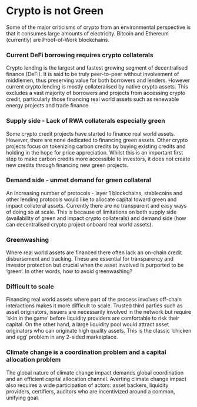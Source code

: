 # Crypto is not Green

Some of the major criticisms of crypto from an environmental perspective is that it consumes large amounts of electricity. Bitcoin and Ethereum (currently) are Proof-of-Work blockchains.

### Current DeFi borrowing requires crypto collaterals

Crypto lending is the largest and fastest growing segment of decentralised finance (DeFi). It is said to be truly peer-to-peer without involvement of middlemen, thus preserving value for both borrowers and lenders. However current crypto lending is mostly collateralised by native crypto assets. This excludes a vast majority of borrowers and projects from accessing crypto credit, particularly those financing real world assets such as renewable energy projects and trade finance.

### Supply side - Lack of RWA collaterals especially green

Some crypto credit projects have started to finance real world assets. However, there are none dedicated to financing green assets. Other crypto projects focus on tokenizing carbon credits by buying existing credits and holding in the hope for price appreciation. Whilst this is an important first step to make carbon credits more accessible to investors, it does not create new credits through financing new green projects.

### Demand side - unmet demand for green collateral

An increasing number of protocols - layer 1 blockchains, stablecoins and other lending protocols would like to allocate capital toward green and impact collateral assets. Currently there are no transparent and easy ways of doing so at scale. This is because of limitations on both supply side (availability of green and impact crypto collaterals) and demand side (how can decentralised crypto project onboard real world assets).

### Greenwashing

Where real world assets are financed there often lack an on-chain credit disbursement and tracking. These are essential for transparency and investor protection but crucial when the asset involved is purported to be ‘green’. In other words, how to avoid greenwashing?

### Difficult to scale

Financing real world assets where part of the process involves off-chain interactions makes it more difficult to scale. Trusted third parties such as asset originators, issuers are necessarily involved in the network but require ‘skin in the game’ before liquidity providers are comfortable to risk their capital. On the other hand, a large liquidity pool would attract asset originators who can originate high quality assets. This is the classic ‘chicken and egg’ problem in any 2-sided marketplace.

### Climate change is a coordination problem and a capital allocation problem

The global nature of climate change impact demands global coordination and an efficient capital allocation channel. Averting climate change impact also requires a wide participation of actors: asset backers, liquidity providers, certifiers, auditors who are incentivized around a common, unifying goal.
